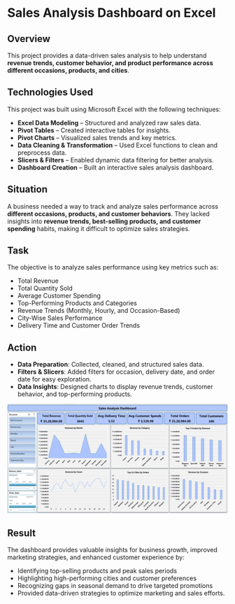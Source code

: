 # Sales Analysis Dashboard on Excel

## Overview
This project provides a data-driven sales analysis to help understand **revenue trends, customer behavior, and product performance across different occasions, products, and cities**.

## Technologies Used
This project was built using Microsoft Excel with the following techniques:
- **Excel Data Modeling** – Structured and analyzed raw sales data.
- **Pivot Tables** – Created interactive tables for insights.
- **Pivot Charts** – Visualized sales trends and key metrics.
- **Data Cleaning & Transformation** – Used Excel functions to clean and preprocess data.
- **Slicers & Filters** – Enabled dynamic data filtering for better analysis.
- **Dashboard Creation** – Built an interactive sales analysis dashboard.

## Situation
A business needed a way to track and analyze sales performance across **different occasions, products, and customer behaviors**. They lacked insights into **revenue trends, best-selling products, and customer spending** habits, making it difficult to optimize sales strategies.

## Task

The objective is to analyze sales performance using key metrics such as:
- Total Revenue
- Total Quantity Sold
- Average Customer Spending
- Top-Performing Products and Categories
- Revenue Trends (Monthly, Hourly, and Occasion-Based)
- City-Wise Sales Performance
- Delivery Time and Customer Order Trends

## Action 
- **Data Preparation**: Collected, cleaned, and structured sales data.
- **Filters & Slicers**: Added filters for occasion, delivery date, and order date for easy exploration.
- **Data Insights**: Designed charts to display revenue trends, customer behavior, and top-performing products.

<img src="https://github.com/bhaskarkumar222/Sales-Analysis-Dashboard-on-Excel/blob/2b3d00c90463423d8f902fabcfbb3f303e9d9ba4/Screenshot%202025-02-20%20211049.png" alt="Sales Analysis Dashboard" width="1000"/>


## Result
The dashboard provides valuable insights for business growth, improved marketing strategies, and enhanced customer experience by:
- Identifying top-selling products and peak sales periods
- Highlighting high-performing cities and customer preferences
- Recognizing gaps in seasonal demand to drive targeted promotions
- Provided data-driven strategies to optimize marketing and sales efforts.
